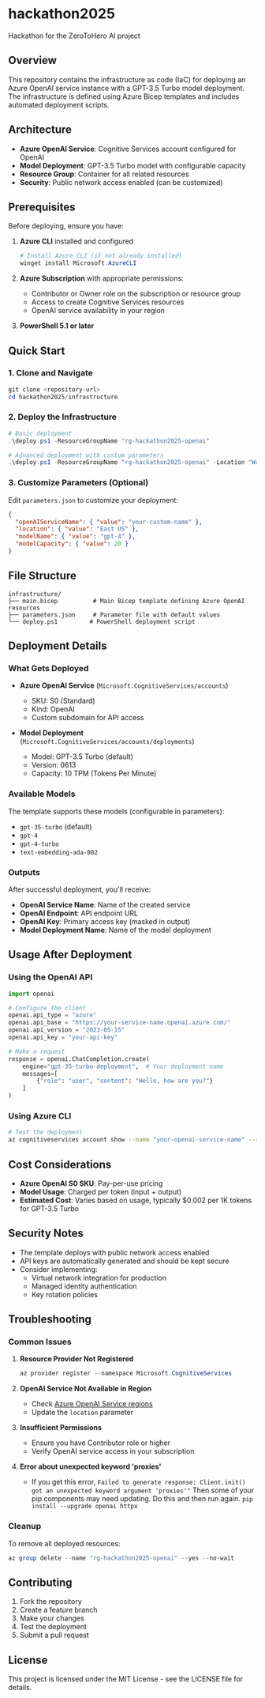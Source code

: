 # hackathon2025
Hackathon for the ZeroToHero AI project

## Overview
This repository contains the infrastructure as code (IaC) for deploying an Azure OpenAI service instance with a GPT-3.5 Turbo model deployment. The infrastructure is defined using Azure Bicep templates and includes automated deployment scripts.

## Architecture
- **Azure OpenAI Service**: Cognitive Services account configured for OpenAI
- **Model Deployment**: GPT-3.5 Turbo model with configurable capacity
- **Resource Group**: Container for all related resources
- **Security**: Public network access enabled (can be customized)

## Prerequisites
Before deploying, ensure you have:

1. **Azure CLI** installed and configured
   ```powershell
   # Install Azure CLI (if not already installed)
   winget install Microsoft.AzureCLI
   ```

2. **Azure Subscription** with appropriate permissions:
   - Contributor or Owner role on the subscription or resource group
   - Access to create Cognitive Services resources
   - OpenAI service availability in your region

3. **PowerShell 5.1 or later**

## Quick Start

### 1. Clone and Navigate
```powershell
git clone <repository-url>
cd hackathon2025/infrastructure
```

### 2. Deploy the Infrastructure
```powershell
# Basic deployment
.\deploy.ps1 -ResourceGroupName "rg-hackathon2025-openai"

# Advanced deployment with custom parameters
.\deploy.ps1 -ResourceGroupName "rg-hackathon2025-openai" -Location "West Europe" -SubscriptionId "your-subscription-id"
```

### 3. Customize Parameters (Optional)
Edit `parameters.json` to customize your deployment:
```json
{
  "openAIServiceName": { "value": "your-custom-name" },
  "location": { "value": "East US" },
  "modelName": { "value": "gpt-4" },
  "modelCapacity": { "value": 20 }
}
```

## File Structure
```
infrastructure/
├── main.bicep          # Main Bicep template defining Azure OpenAI resources
├── parameters.json     # Parameter file with default values
└── deploy.ps1         # PowerShell deployment script
```

## Deployment Details

### What Gets Deployed
- **Azure OpenAI Service** (`Microsoft.CognitiveServices/accounts`)
  - SKU: S0 (Standard)
  - Kind: OpenAI
  - Custom subdomain for API access
  
- **Model Deployment** (`Microsoft.CognitiveServices/accounts/deployments`)
  - Model: GPT-3.5 Turbo (default)
  - Version: 0613
  - Capacity: 10 TPM (Tokens Per Minute)

### Available Models
The template supports these models (configurable in parameters):
- `gpt-35-turbo` (default)
- `gpt-4`
- `gpt-4-turbo`
- `text-embedding-ada-002`

### Outputs
After successful deployment, you'll receive:
- **OpenAI Service Name**: Name of the created service
- **OpenAI Endpoint**: API endpoint URL
- **OpenAI Key**: Primary access key (masked in output)
- **Model Deployment Name**: Name of the model deployment

## Usage After Deployment

### Using the OpenAI API
```python
import openai

# Configure the client
openai.api_type = "azure"
openai.api_base = "https://your-service-name.openai.azure.com/"
openai.api_version = "2023-05-15"
openai.api_key = "your-api-key"

# Make a request
response = openai.ChatCompletion.create(
    engine="gpt-35-turbo-deployment",  # Your deployment name
    messages=[
        {"role": "user", "content": "Hello, how are you?"}
    ]
)
```

### Using Azure CLI
```bash
# Test the deployment
az cognitiveservices account show --name "your-openai-service-name" --resource-group "your-resource-group"
```

## Cost Considerations
- **Azure OpenAI S0 SKU**: Pay-per-use pricing
- **Model Usage**: Charged per token (input + output)
- **Estimated Cost**: Varies based on usage, typically $0.002 per 1K tokens for GPT-3.5 Turbo

## Security Notes
- The template deploys with public network access enabled
- API keys are automatically generated and should be kept secure
- Consider implementing:
  - Virtual network integration for production
  - Managed identity authentication
  - Key rotation policies

## Troubleshooting

### Common Issues
1. **Resource Provider Not Registered**
   ```powershell
   az provider register --namespace Microsoft.CognitiveServices
   ```

2. **OpenAI Service Not Available in Region**
   - Check [Azure OpenAI Service regions](https://azure.microsoft.com/en-us/global-infrastructure/services/?products=cognitive-services)
   - Update the `location` parameter

3. **Insufficient Permissions**
   - Ensure you have Contributor role or higher
   - Verify OpenAI service access in your subscription

4. **Error about unexpected keyword 'proxies'**
   - If you get this error,
   `Failed to generate response: Client.init() got an unexpected keyword argument 'proxies'"`
   Then some of your pip components may need updating. Do this and then run again.
   `pip install --upgrade openai httpx`
   
### Cleanup
To remove all deployed resources:
```powershell
az group delete --name "rg-hackathon2025-openai" --yes --no-wait
```

## Contributing
1. Fork the repository
2. Create a feature branch
3. Make your changes
4. Test the deployment
5. Submit a pull request

## License
This project is licensed under the MIT License - see the LICENSE file for details.
